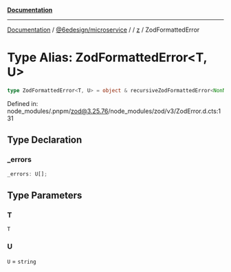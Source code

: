 [**Documentation**](../../../../../README.md)

***

[Documentation](../../../../../README.md) / [@6edesign/microservice](../../../README.md) / [](../../../README.md) / [z](../README.md) / ZodFormattedError

# Type Alias: ZodFormattedError&lt;T, U&gt;

```ts
type ZodFormattedError<T, U> = object & recursiveZodFormattedError<NonNullable<T>>;
```

Defined in: node\_modules/.pnpm/zod@3.25.76/node\_modules/zod/v3/ZodError.d.cts:131

## Type Declaration

### \_errors

```ts
_errors: U[];
```

## Type Parameters

### T

`T`

### U

`U` = `string`
